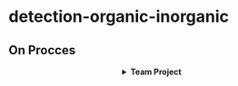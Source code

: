 # detection-organic-inorganic

## On Procces

</p>

<details align="center">
  <summary><b>Team Project</summary>
    <ul>
      <li>
        <a href="https://github.com/Stalker-moment">
          Muh. Tier Sinyo C. U. S.
        </a>
      </li>
      <li>
        <a href="https://github.com/albanijohanes">
          Albani Boutje Johanes
        </a>
      </li>
    </ul>
</details>

<br>
